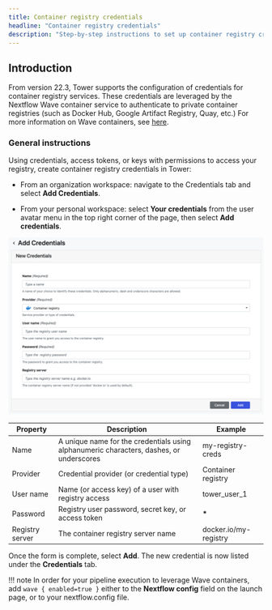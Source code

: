 ```yaml
---
title: Container registry credentials
headline: "Container registry credentials"
description: "Step-by-step instructions to set up container registry credentials in Nextflow Tower."
---
```


## Introduction

From version 22.3, Tower supports the configuration of credentials for container registry services. These credentials are leveraged by the Nextflow Wave container service to authenticate to private container registries (such as Docker Hub, Google Artifact Registry, Quay, etc.) For more information on Wave containers, see [here](https://www.nextflow.io/docs/latest/wave.html).

### General instructions

Using credentials, access tokens, or keys with permissions to access your registry, create container registry credentials in Tower:

- From an organization workspace: navigate to the Credentials tab and select **Add Credentials**.

- From your personal workspace: select **Your credentials** from the user avatar menu in the top right corner of the page, then select **Add credentials**.

![](_images/container_registry_credentials_blank.png)

| Property        | Description                                                                             | Example               |
| --------------- | --------------------------------------------------------------------------------------- | --------------------- |
| Name            | A unique name for the credentials using alphanumeric characters, dashes, or underscores | my-registry-creds     |
| Provider        | Credential provider (or credential type)                                                | Container registry    |
| User name       | Name (or access key) of a user with registry access                                     | tower_user_1          |
| Password        | Registry user password, secret key, or access token                                     | **\***                |
| Registry server | The container registry server name                                                      | docker.io/my-registry |

Once the form is complete, select **Add**. The new credential is now listed under the **Credentials** tab.

!!! note
In order for your pipeline execution to leverage Wave containers, add `wave { enabled=true }` either to the **Nextflow config** field on the launch page, or to your nextflow.config file.
